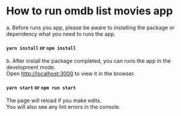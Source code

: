 # How to run omdb list movies app 

a. Before runs you app, please be aware to installing the package or dependency what you need to runs the app.

#### `yarn install` or `npm install`  

b. After install the package completed, you can runs the app in the development mode.\
Open [http://localhost:3000](http://localhost:3000) to view it in the browser.

#### `yarn start` or  `npm run start`

The page will reload if you make edits.\
You will also see any lint errors in the console.